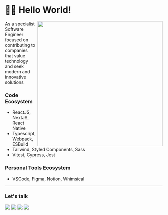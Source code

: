 # 🧑‍💻 Hello World!

<img src="https://raw.githubusercontent.com/MicaelliMedeiros/micaellimedeiros/master/image/computer-illustration.png" min-width="400px" max-width="400px" width="400px" align="right">

As a specialist Software Engineer focused on contributing to companies that value technology and seek modern and innovative solutions

### Code Ecosystem
<ul>
  <li>ReactJS, NextJS, React Native</li>
  <li>Typescript, Webpack, ESBuild</li>
  <li>Tailwind, Styled Components, Sass</li>
  <li>Vitest, Cypress, Jest</li>
</ul>

### Personal Tools Ecosystem
<ul>
  <li>VSCode, Figma, Notion, Whimsical</li>
</ul>

<hr />

### Let's talk

<p align="left">
  <a href="mailto:avilyre@gmail.com" alt="Gmail">
  <img src="https://img.shields.io/badge/-Gmail-FF0000?style=flat-square&labelColor=FF0000&logo=gmail&logoColor=white&link=LINK-DO-SEU-EMAIL" /></a>

  <a href="https://www.linkedin.com/in/avilyrs" alt="Linkedin">
  <img src="https://img.shields.io/badge/-Linkedin-0e76a8?style=flat-square&logo=Linkedin&logoColor=white&link=LINK-DO-SEU-LINKEDIN" /></a>

  <a href="https://wa.me/5581982508839" alt="WhatsApp">
  <img src="https://img.shields.io/badge/-WhatsApp-25d366?style=flat-square&labelColor=25d366&logo=whatsapp&logoColor=white&link=API-DO-SEU-WHATSAPP"/></a>
  
  <a href="https://www.instagram.com/avily.re" alt="Instagram">
  <img src="https://img.shields.io/badge/-Instagram-DF0174?style=flat-square&labelColor=DF0174&logo=instagram&logoColor=white&link=LINK-DO-SEU-INSTAGRAM"/></a>
</p>
